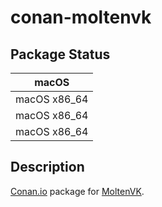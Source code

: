 # conan-moltenvk

## Package Status

| macOS |
|:-----:|
| macOS x86_64 | macOS x86_64 | Apple clang | [![macOS x86_64 Apple clang](https://github.com/SpaceIm/conan-moltenvk/actions/workflows/macos-x86_64-appleclang.yml/badge.svg?branch=testing%2F1.1.1)](https://github.com/SpaceIm/conan-moltenvk/actions/workflows/macos-x86_64-appleclang.yml?query=branch%3Atesting%2F1.1.1) |
| macOS x86_64 | macOS M1 | Apple clang | [![macOS x86_64 to macOS M1 Apple clang](https://github.com/SpaceIm/conan-moltenvk/actions/workflows/macos-x86_64-macos-m1-appleclang.yml/badge.svg?branch=testing%2F1.1.1)](https://github.com/SpaceIm/conan-moltenvk/actions/workflows/macos-x86_64-macos-m1-appleclang.yml?query=branch%3Atesting%2F1.1.1) |
| macOS x86_64 | iOS 12.0 armv8 | Apple clang | [![macOS x86_64 to iOS 12.0 armv8 Apple clang](https://github.com/SpaceIm/conan-moltenvk/actions/workflows/macos-x86_64-ios12.0-armv8-appleclang.yml/badge.svg?branch=testing%2F1.1.1)](https://github.com/SpaceIm/conan-moltenvk/actions/workflows/macos-x86_64-ios12.0-armv8-appleclang.yml?query=branch%3Atesting%2F1.1.1) |

## Description

[Conan.io](https://conan.io) package for [MoltenVK](https://github.com/KhronosGroup/MoltenVK).
